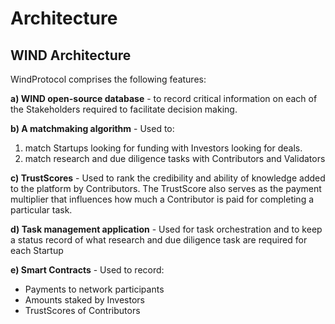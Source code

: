 # Architecture



## **WIND Architecture**

WindProtocol comprises the following features:  

**a\) WIND open-source database** - to record critical information on each of the Stakeholders required to facilitate decision making.

**b\) A matchmaking algorithm** - Used to:

1. match Startups looking for funding with Investors looking for deals.
2. match research and due diligence tasks with Contributors and Validators

**c\) TrustScores** - Used to rank the credibility and ability of knowledge added to the platform by Contributors. The TrustScore also serves as the payment multiplier that influences how much a Contributor is paid for completing a particular task.

**d\) Task management application** - Used for task orchestration and to keep a status record of what research and due diligence task are required for each Startup

**e\) Smart Contracts** - Used to record:

* Payments to network participants
* Amounts staked by Investors
* TrustScores of Contributors

